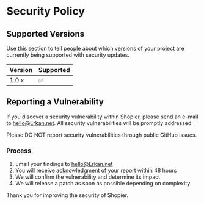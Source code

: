 # Security Policy

## Supported Versions

Use this section to tell people about which versions of your project are currently being supported with security updates.

| Version | Supported          |
| ------- | ------------------ |
| 1.0.x   | :white_check_mark: |

## Reporting a Vulnerability

If you discover a security vulnerability within Shopier, please send an e-mail to hello@Erkan.net. All security vulnerabilities will be promptly addressed.

Please DO NOT report security vulnerabilities through public GitHub issues.

### Process

1. Email your findings to hello@Erkan.net
2. You will receive acknowledgment of your report within 48 hours
3. We will confirm the vulnerability and determine its impact
4. We will release a patch as soon as possible depending on complexity

Thank you for improving the security of Shopier.
